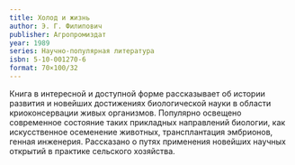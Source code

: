```yaml
---
title: Холод и жизнь
author: Э. Г. Филипович
publisher: Агропромиздат
year: 1989
series: Научно-популярная литература
isbn: 5-10-001270-6
format: 70×100/32
---
```


Книга в интересной и доступной форме рассказывает об истории развития и новейших достижениях биологической науки в области криоконсервации живых организмов. Популярно освещено современное состояние таких прикладных направлений биологии, как искусственное осеменение животных, трансплантация эмбрионов, генная инженерия. Рассказано о путях применения новейших научных открытий в практике сельского хозяйства.
